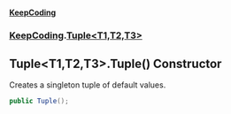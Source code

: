 #### [KeepCoding](index.md 'index')
### [KeepCoding](KeepCoding.md 'KeepCoding').[Tuple&lt;T1,T2,T3&gt;](Tuple.T1.T2.T3..md 'KeepCoding.Tuple&lt;T1,T2,T3&gt;')
## Tuple&lt;T1,T2,T3&gt;.Tuple() Constructor
Creates a singleton tuple of default values.  
```csharp
public Tuple();
```

